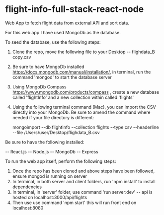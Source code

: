 # flight-info-full-stack-react-node

Web App to fetch flight data from external API and sort data.



For this web app I have used MongoDb as the database.  

To seed the database, use the following steps:

  1)  Clone the repo, move the following file to your Desktop  --   flighdata_B copy.csv
  
  
  2)  Be sure to have MongoDb installed https://docs.mongodb.com/manual/installation/, in terminal, run
      the command 'mongod' to start the database server
  
  
  3)  Using MongoDb Compass https://www.mongodb.com/products/compass , create a new database called 
      'flightInfo' and a new collection within called 'flights'
  
  
  4)  Using the following terminal command (Mac), you can import the CSV directly
      into your MongoDb.  Be sure to amend the command where needed if your file directory is different:
      
      mongoimport --db flightInfo --collection flights --type csv --headerline --file /Users/user/Desktop/flighdata_B.csv



Be sure to have the following installed:

  --  React.js
  --  Node.js
  --  MongoDb
  --  Express
  
  
To run the web app itself, perform the following steps:

  1)  Once the repo has been cloned and above steps have been followed, ensure mongod is running on server
  2)  In terminal, in both server and client folders, run 'npm install' to install dependencies
  3)  In terminal, in 'server' folder, use command 'run server:dev' -- api is hosted on localhost:3000/api/flights
  4)  Then use use command 'npm start' this will run front end on localhost:8080
  

  
